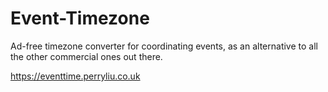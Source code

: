 # Event-Timezone

Ad-free timezone converter for coordinating events, as an alternative to all the other commercial ones out there.

https://eventtime.perryliu.co.uk
